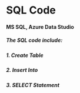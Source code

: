 # SQL Code

#### MS SQL, Azure Data Studio

##### The SQL code include:

##### 1. Create Table
##### 2. Insert Into
##### 3. SELECT Statement
